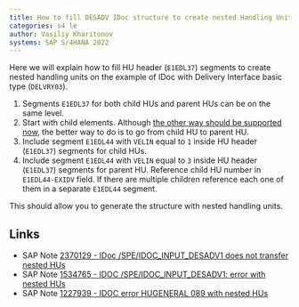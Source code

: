 ```yaml
---
title: How to fill DESADV IDoc structure to create nested Handling Units (HUs)?
categories: s4 le
author: Vasiliy Kharitonov
systems: SAP S/4HANA 2022
---
```


Here we will explain how to fill HU header (`E1EDL37`) segments to create
nested handling units on the example of IDoc with Delivery Interface basic type
(`DELVRY03`).

1. Segments `E1EDL37` for both child HUs and parent HUs can be on the same
   level.
2. Start with child elements. Although [the other way should be supported
   now](https://me.sap.com/notes/1534765), the better way to do is to go from
   child HU to parent HU.
3. Include segment `E1EDL44` with `VELIN` equal to `1` inside HU header
   (`E1EDL37`) segments for child HUs.
4. Include segment `E1EDL44` with `VELIN` equal to `3` inside HU header
   (`E1EDL37`) segments for parent HU. Reference child HU number in
   `E1EDL44-EXIDV` field. If there are multiple children reference each one of
   them in a separate `E1EDL44` segment.

This should allow you to generate the structure with nested handling units.

## Links

- SAP Note [2370129 - IDoc /SPE/IDOC_INPUT_DESADV1 does not transfer nested HUs](https://me.sap.com/notes/2370129)
- SAP Note [1534765 - IDOC /SPE/IDOC_INPUT_DESADV1: error with nested HUs](https://me.sap.com/notes/1534765)
- SAP Note [1227939 - IDOC error HUGENERAL 089 with nested HUs](https://me.sap.com/notes/1227939)
